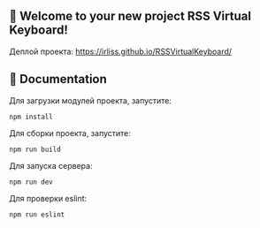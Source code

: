 ## 🚀 Welcome to your new project RSS Virtual Keyboard!
Деплой проекта: https://irliss.github.io/RSSVirtualKeyboard/
## 📖 Documentation
Для загрузки модулей проекта, запустите:
```npm
npm install
```
Для сборки проекта, запустите:
```npm
npm run build
```
Для запуска сервера:
```npm
npm run dev
```
Для проверки eslint:
```npm
npm run eslint
```